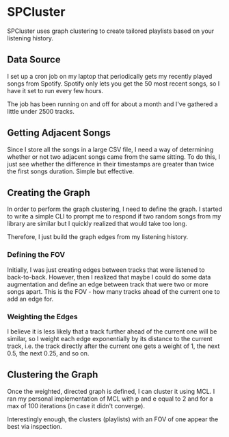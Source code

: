 # SPCluster

SPCluster uses graph clustering to create tailored playlists based on your listening history.

## Data Source

I set up a cron job on my laptop that periodically gets my recently played songs from Spotify. Spotify only lets you get the 50 most recent songs, so I have it set to run every few hours.

The job has been running on and off for about a month and I've gathered a little under 2500 tracks.

## Getting Adjacent Songs

Since I store all the songs in a large CSV file, I need a way of determining whether or not two adjacent songs came from the same sitting. To do this, I just see whether the difference in their timestamps are greater than twice the first songs duration. Simple but effective.

## Creating the Graph

In order to perform the graph clustering, I need to define the graph. I started to write a simple CLI to prompt me to respond if two random songs from my library are similar but I quickly realized that would take too long.

Therefore, I just build the graph edges from my listening history.

### Defining the FOV

Initially, I was just creating edges between tracks that were listened to back-to-back. However, then I realized that maybe I could do some data augmentation and define an edge between track that were two or more songs apart. This is the FOV - how many tracks ahead of the current one to add an edge for.

### Weighting the Edges

I believe it is less likely that a track further ahead of the current one will be similar, so I weight each edge exponentially by its distance to the current track, i.e. the track directly after the current one gets a weight of 1, the next 0.5, the next 0.25, and so on.

## Clustering the Graph

Once the weighted, directed graph is defined, I can cluster it using MCL. I ran my personal implementation of MCL with p and e equal to 2 and for a max of 100 iterations (in case it didn't converge).

Interestingly enough, the clusters (playlists) with an FOV of one appear the best via inspection.